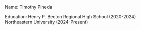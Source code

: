 Name: Timothy Pineda

Education:
Henry P. Becton Regional High School (2020-2024)
Northeastern University (2024-Present)
